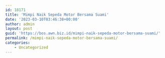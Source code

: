 ```yaml
---
id: 18171
title: 'Mimpi Naik Sepeda Motor Bersama Suami'
date: '2023-03-10T03:46:38+00:00'
author: admin
layout: post
guid: 'https://bos.awn.biz.id/mimpi-naik-sepeda-motor-bersama-suami/'
permalink: /mimpi-naik-sepeda-motor-bersama-suami/
categories:
    - Uncategorized
---
```


